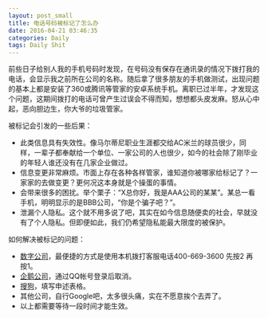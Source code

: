 ```yaml
---
layout: post_small
title: 电话号码被标记了怎么办
date: 2016-04-21 03:46:35
categories: Daily
tags: Daily Shit
---
```

前些日子给别人我的手机号码时发现，在号码没有保存在通讯录的情况下拨打我的电话，会显示我之前所在公司的名称。随后拿了很多朋友的手机做测试，出现问题的基本上都是安装了360或腾讯等管家的安卓系统手机。离职已过半年，才发现这个问题，这期间拨打的电话可曾产生过误会不得而知，想想都头皮发麻。怒从心中起，恶向胆边生，你大爷的垃圾管家。

被标记会引发的一些后果：

+ 此类信息具有失效性。像马尔蒂尼职业生涯都交给AC米兰的球员很少，同样，一辈子都奉献给一个单位、一家公司的人也很少，如今的社会除了刚毕业的年轻人谁还没有在几家企业做过。
+ 信息变更非常麻烦。市面上存在各种各样管家，谁知道你被哪家给标记了？一家家的去做变更？更何况这本身就是个操蛋的事情。
+ 会带来很多的困扰。举个栗子：“X总你好，我是AAA公司的某某”。某总一看手机，明明显示的是BBB公司，“你是个骗子吧？”。
+ 泄漏个人隐私。这个就不用多说了吧，其实在如今信息随便卖的社会，早就没有了个人隐私。但即便如此，我们仍希望隐私能最大限度的被保护。

如何解决被标记的问题：

+ [数字公司](http://dian.360.cn/index/cancelPhone)，最便捷的方式是使用本机拨打客服电话400-669-3600 先按2 再按1。
+ [企鹅公司](http://yun.m.qq.com/user_index.html)，通过QQ帐号登录后取消。
+ [搜狗](http://haoma.sogou.com/appeal.php)，填写申述表格。
+ 其他公司，自行Google吧，太多很头痛，实在不愿意挨个去弄了。
+ 以上都需要等待一段时间才能生效。

